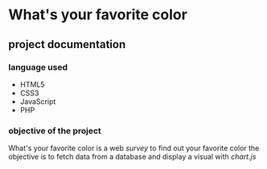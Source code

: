 # What's your favorite color

## project documentation

### language used

* HTML5
* CSS3
* JavaScript
* PHP

### objective of the project

What's your favorite color is a web _survey_ to find out your favorite color 
the objective is to fetch data from a database and display a visual with _chart.js_